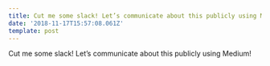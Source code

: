 ```yaml
---
title: Cut me some slack! Let’s communicate about this publicly using Medium!
date: '2018-11-17T15:57:08.061Z'
template: post
---
```

Cut me some slack! Let’s communicate about this publicly using Medium!
